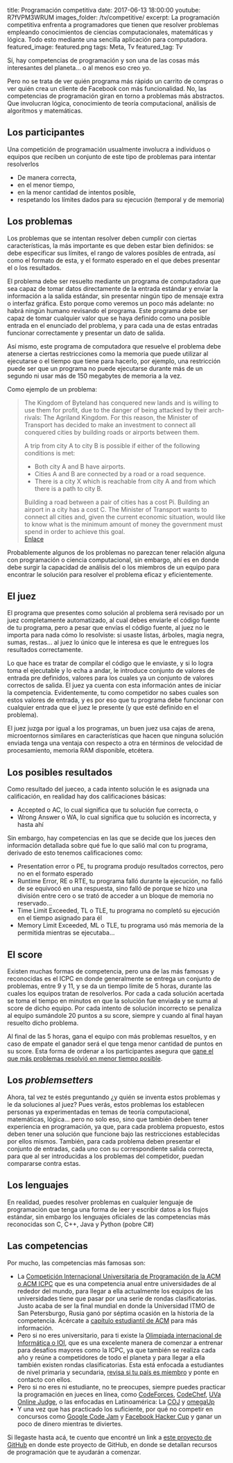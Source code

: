 title: Programación competitiva
date: 2017-06-13 18:00:00
youtube: R7fVPM3WRUM
images_folder: /tv/competitive/
excerpt: La programación competitiva enfrenta a programadores que tienen que resolver problemas empleando conocimientos de ciencias computacionales, matemáticas y lógica. Todo esto mediante una sencilla aplicación para computadora.
featured_image: featured.png
tags: Meta, Tv
featured_tag: Tv

Sí, hay competencias de programación y son una de las cosas más interesantes del planeta… o al menos eso creo yo.

Pero no se trata de ver quién programa más rápido un carrito de compras o ver quién crea un cliente de Facebook con más funcionalidad. No, las competencias de programación giran en torno a problemas más abstractos. Que involucran lógica, conocimiento de teoría computacional, análisis de algoritmos y matemáticas.

## Los participantes

Una competición de programación usualmente involucra a individuos o equipos que reciben un conjunto de este tipo de problemas para intentar resolverlos

- De manera correcta,
- en el menor tiempo,
- en la menor cantidad de intentos posible,
- respetando los límites dados para su ejecución (temporal y de memoria)

## Los problemas

Los problemas que se intentan resolver deben cumplir con ciertas características, la más importante es que deben estar bien definidos: se debe especificar sus límites, el rango de valores posibles de entrada, así como el formato de esta, y el formato esperado en el que debes presentar el o los resultados.

El problema debe ser resuelto mediante un programa de computadora que sea capaz de tomar datos directamente de la entrada estándar  y enviar la información a la salida estándar, sin presentar ningún tipo de mensaje extra o interfaz gráfica. Esto porque como veremos un poco más adelante: no habrá ningún humano revisando el programa. Este programa debe ser capaz de tomar cualquier valor que se haya definido como una posible entrada en el enunciado del problema, y para cada una de estas entradas funcionar correctamente y presentar un dato de salida.

Así mismo, este programa de computadora que resuelve el problema debe atenerse a ciertas restricciones como la memoria que puede utilizar al ejecutarse o el tiempo que tiene para hacerlo, por ejemplo, una restricción puede ser que un programa no puede ejecutarse durante más de un segundo ni usar más de 150 megabytes de memoria a la vez.

Como ejemplo de un problema:  

<blockquote>
The Kingdom of Byteland has conquered new lands and is willing to use them for profit, due to the danger of being attacked by their arch-rivals: The Agriland Kingdom. For this reason, the Minister of Transport has decided to make an investment to connect all conquered cities by building roads or airports between them.

A trip from city A to city B is possible if either of the following conditions is met:
<ul>
<li>Both city A and B have airports.</li>
<li>Cities A and B are connected by a road or a road sequence.</li>
<li>There is a city X which is reachable from city A and from which there is a path to city B.</li>
</ul>
Building a road between a pair of cities has a cost Pi. Building an airport in a city has a cost C. The Minister of Transport wants to connect all cities and, given the current economic situation, would like to know what is the minimum amount of money the government must spend in order to achieve this goal.
<br />
<a href="http://coj.uci.cu/24h/problem.xhtml?pid=2533" target="_blank">Enlace</a>
</blockquote>

Probablemente algunos de los problemas no parezcan tener relación alguna con programación o ciencia computacional, sin embargo, ahí es en donde debe surgir la capacidad de análisis del o los miembros de un equipo para encontrar le solución para resolver el problema eficaz y eficientemente.

## El juez  

El programa que presentes como solución al problema será revisado por un juez completamente automatizado, al cual debes enviarle el código fuente de tu programa, pero a pesar que envías el código fuente, al juez no le importa para nada cómo lo resolviste: si usaste listas, árboles, magia negra, sumas, restas… al juez lo único que le interesa es que le entregues los resultados correctamente. 

Lo que hace es tratar de compilar el código que le enviaste, y si lo logra toma el ejecutable y lo echa a andar, le introduce conjunto de valores de entrada pre definidos, valores para los cuales ya un conjunto de valores correctos de salida. El juez ya cuenta con esta información antes de iniciar la competencia. Evidentemente, tu como competidor no sabes cuales son estos valores de entrada, y es por eso que tu programa debe funcionar con cualquier entrada que el juez le presente (y que esté definido en el problema). 

El juez juzga por igual a los programas, un buen juez usa cajas de arena, microentornos similares en características que hacen que ninguna solución enviada tenga una ventaja con respecto a otra en términos de velocidad de procesamiento, memoria RAM disponible, etcétera.

## Los posibles resultados
 
Como resultado del jueceo, a cada intento solución le es asignada una calificación, en realidad hay dos calificaciones básicas:

- Accepted o AC, lo cual significa que tu solución fue correcta, o
- Wrong Answer o WA, lo cual significa que tu solución es incorrecta, y hasta ahí

Sin embargo, hay competencias en las que se decide que los jueces den información detallada sobre qué fue lo que salió mal con tu programa, derivado de esto tenemos calificaciones como:

- Presentation error o PE, tu programa produjo resultados correctos, pero no en el formato esperado
- Runtime Error, RE o RTE, tu programa falló durante la ejecución, no falló de se equivocó en una respuesta, sino falló de porque se hizo una división entre cero o se trató de acceder a un bloque de memoria no reservado… 
- Time Limit Exceeded, TL o TLE, tu programa no completó su ejecución en el tiempo asignado para él
- Memory Limit Exceeded, ML o TLE, tu programa usó más memoria de la permitida mientras se ejecutaba… 

## El score  

Existen muchas formas de competencia, pero una de las más famosas y reconocidas es el ICPC en donde generalmente se entrega un conjunto de problemas, entre 9 y 11, y se da un tiempo límite de 5 horas, durante las cuales los equipos tratan de resolverlos. Por cada a cada solución acertada se toma el tiempo en minutos en que la solución fue enviada y se suma al score de dicho equipo. Por cada intento de solución incorrecto se penaliza al equipo sumándole 20 puntos a su score, siempre y cuando al final hayan resuelto dicho problema.

Al final de las 5 horas, gana el equipo con más problemas resueltos, y en caso de empate el ganador será el que tenga menor cantidad de puntos en su score. Esta forma de ordenar a los participantes asegura que <a href="https://icpc.baylor.edu/worldfinals/results" target="_blank">gane el que más problemas resolvió en menor tiempo posible</a>.  

## Los *problemsetters*

Ahora, tal vez te estés preguntando ¿y quién se inventa estos problemas y le da soluciones al juez? Pues verás, estos problemas los establecen personas ya experimentadas en temas de teoría computacional, matemáticas, lógica… pero no solo eso, sino que también deben tener experiencia en programación, ya que, para cada problema propuesto, estos deben tener una solución que funcione bajo las restricciones establecidas por ellos mismos. También, para cada problema deben presentar el conjunto de entradas, cada uno con su correspondiente salida correcta, para que al ser introducidas a los problemas del competidor, puedan compararse contra estas.

## Los lenguajes  

En realidad, puedes resolver problemas en cualquier lenguaje de programación que tenga una forma de leer y escribir datos a los flujos estándar, sin embargo los lenguajes oficiales de las competencias más reconocidas son C, C++, Java y Python (pobre C#)

## Las competencias  

Por mucho, las competencias más famosas son:

- La <a href="https://icpc.baylor.edu/" target="_blank">Competición Internacional Universitaria de Programación de la ACM o ACM ICPC</a> que es una competencia anual entre universidades de al rededor del mundo, para llegar a ella actualmente los equipos de las universidades tiene que pasar por una serie de rondas clasificatorias. Justo acaba de ser la final mundial en donde la  Universidad ITMO de San Petersburgo, Rusia ganó por séptima ocasión en la historia de la competencia. Acércate a <a href="http://campus.acm.org/public/chapters/geo_listing/index.cfm?region=worldwide&type=stu&regions" target="_blank">capítulo estudiantil de ACM</a> para más información.  
- Pero si no eres universitario, para ti existe la <a href="http://www.ioinformatics.org/index.shtml" target="_blank">Olimpiada internacional de Informática o IOI</a>, que es una excelente manera de comenzar a entrenar para desafíos mayores como la ICPC, ya que también se realiza cada año y reúne a competidores de todo el planeta y para llegar a ella también existen rondas clasificatorias. Esta está enfocada a estudiantes de nivel primaria y secundaria, <a href="http://www.ioinformatics.org/a_d_m/members.shtml" target="_blank">revisa si tu país es miembro</a> y ponte en contacto con ellos.
- Pero si no eres ni estudiante, no te preocupes, siempre puedes practicar la programación en jueces en línea, como <a href="http://codeforces.com/" target="_blank">CodeForces</a>, <a href="https://www.codechef.com/" target="_blank">CodeChef</a>, <a href="https://uva.onlinejudge.org/" target="_blank">UVa Online Judge</a>, o las enfocadas en Latinoamérica: La <a href="http://coj.uci.cu/index.xhtml" target="_blank">COJ</a> y <a href="https://omegaup.com/" target="_blank">omegaUp</a>
- Y una vez que has practicado los suficiente, por qué no competir en concursos como <a href="https://code.google.com/codejam/" target="_blank">Google Code Jam</a> y <a href="https://www.facebook.com/hackercup/" target="_blank">Facebook Hacker Cup</a> y ganar un poco de dinero mientras te diviertes.

Si llegaste hasta acá, te cuento que encontré un link a <a href="https://github.com/lnishan/awesome-competitive-programming" target="_blank">este proyecto de GitHub</a> en donde este proyecto de GitHub, en donde se detallan recursos de programación que te ayudarán a comenzar.
